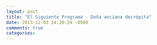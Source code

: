 ```yaml
---
layout: post
title: "El Siguiente Programa - Doña anciana decrépita"
date: 2013-12-03 14:20:24 -0500
comments: true
categories: 
---
```

